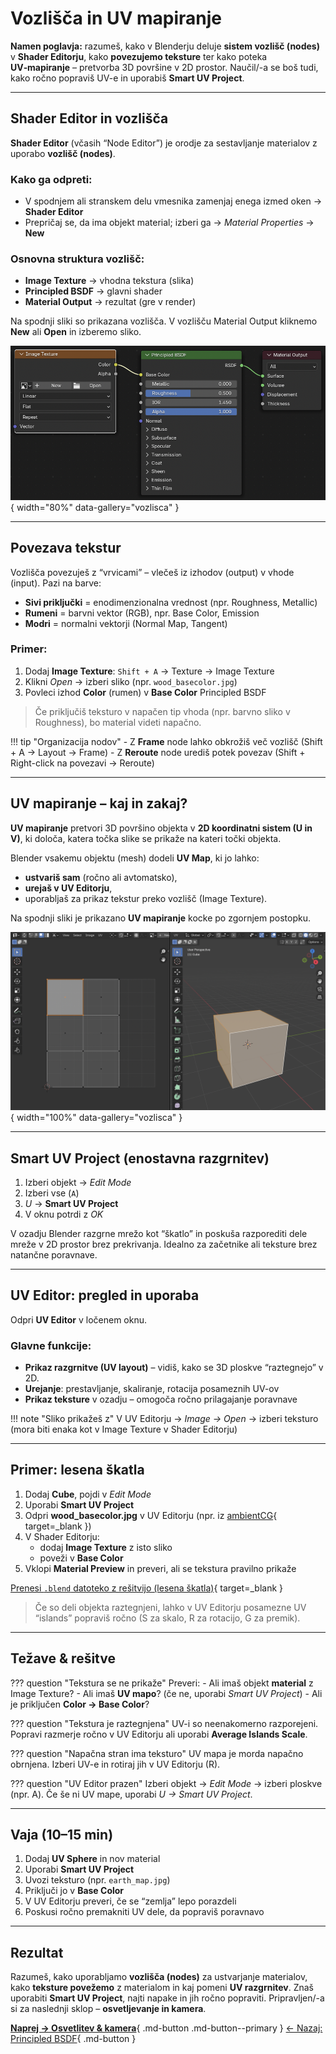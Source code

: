 # Vozlišča in UV mapiranje

**Namen poglavja:** razumeš, kako v Blenderju deluje **sistem vozlišč (nodes)** v **Shader Editorju**, kako **povezujemo teksture** ter kako poteka **UV‑mapiranje** – pretvorba 3D površine v 2D prostor. Naučil/-a se boš tudi, kako ročno popraviš UV-e in uporabiš **Smart UV Project**.

---

## Shader Editor in vozlišča

**Shader Editor** (včasih “Node Editor”) je orodje za sestavljanje materialov z uporabo **vozlišč (nodes)**.

### Kako ga odpreti:
- V spodnjem ali stranskem delu vmesnika zamenjaj enega izmed oken → **Shader Editor**
- Prepričaj se, da ima objekt material; izberi ga → *Material Properties* → **New**

### Osnovna struktura vozlišč:
- **Image Texture** → vhodna tekstura (slika)
- **Principled BSDF** → glavni shader
- **Material Output** → rezultat (gre v render)

Na spodnji sliki so prikazana vozlišča. V vozlišču Material Output kliknemo **New** ali **Open** in izberemo sliko.

![Primer osnovnih vozlišč](../assets/img/osnovna_vozlisca.png){ width="80%" data-gallery="vozlisca" }

---

## Povezava tekstur

Vozlišča povezuješ z “vrvicami” – vlečeš iz izhodov (output) v vhode (input). Pazi na barve:
- **Sivi priključki** = enodimenzionalna vrednost (npr. Roughness, Metallic)
- **Rumeni** = barvni vektor (RGB), npr. Base Color, Emission
- **Modri** = normalni vektorji (Normal Map, Tangent)

### Primer:
1. Dodaj **Image Texture**: `Shift + A` → Texture → Image Texture  
2. Klikni *Open* → izberi sliko (npr. `wood_basecolor.jpg`)
3. Povleci izhod **Color** (rumen) v **Base Color** Principled BSDF

> Če priključiš teksturo v napačen tip vhoda (npr. barvno sliko v Roughness), bo material videti napačno.

!!! tip "Organizacija nodov"
    - Z **Frame** node lahko obkrožiš več vozlišč (Shift + A → Layout → Frame)
    - Z **Reroute** node urediš potek povezav (Shift + Right-click na povezavi → Reroute)

---

## UV mapiranje – kaj in zakaj?

**UV mapiranje** pretvori 3D površino objekta v **2D koordinatni sistem (U in V)**, ki določa, katera točka slike se prikaže na kateri točki objekta.

Blender vsakemu objektu (mesh) dodeli **UV Map**, ki jo lahko:
- **ustvariš sam** (ročno ali avtomatsko),
- **urejaš v UV Editorju**,
- uporabljaš za prikaz tekstur preko vozlišč (Image Texture).

Na spodnji sliki je prikazano **UV mapiranje** kocke po zgornjem postopku.

![Smart UV razgrnitev kocke](../assets/img/UV_unwrap.png){ width="100%" data-gallery="vozlisca" }

---

## Smart UV Project (enostavna razgrnitev)

1. Izberi objekt → *Edit Mode*  
2. Izberi vse (`A`)  
3. *U* → **Smart UV Project**  
4. V oknu potrdi z *OK*

V ozadju Blender razgrne mrežo kot “škatlo” in poskuša razporediti dele mreže v 2D prostor brez prekrivanja. Idealno za začetnike ali teksture brez natančne poravnave.

---

## UV Editor: pregled in uporaba

Odpri **UV Editor** v ločenem oknu.

### Glavne funkcije:
- **Prikaz razgrnitve (UV layout)** – vidiš, kako se 3D ploskve “raztegnejo” v 2D.
- **Urejanje**: prestavljanje, skaliranje, rotacija posameznih UV-ov
- **Prikaz teksture** v ozadju – omogoča ročno prilagajanje poravnave

!!! note "Sliko prikažeš z"
    V UV Editorju → *Image → Open* → izberi teksturo (mora biti enaka kot v Image Texture v Shader Editorju)

---

## Primer: lesena škatla

1. Dodaj **Cube**, pojdi v *Edit Mode*  
2. Uporabi **Smart UV Project**  
3. Odpri **wood_basecolor.jpg** v UV Editorju (npr. iz [ambientCG](https://ambientcg.com/){ target=_blank }) 
4. V Shader Editorju:
    - dodaj **Image Texture** z isto sliko
    - poveži v **Base Color**  
5. Vklopi **Material Preview** in preveri, ali se tekstura pravilno prikaže

[Prenesi `.blend` datoteko z rešitvijo (lesena škatla)](../assets/blend/Example_wood.blend){ target=_blank }

> Če so deli objekta raztegnjeni, lahko v UV Editorju posamezne UV “islands” popraviš ročno (S za skalo, R za rotacijo, G za premik).

---

## Težave & rešitve

??? question "Tekstura se ne prikaže"
    Preveri:
    - Ali imaš objekt **material** z Image Texture?
    - Ali imaš **UV mapo**? (če ne, uporabi *Smart UV Project*)
    - Ali je priključen **Color → Base Color**?

??? question "Tekstura je raztegnjena"
    UV-i so neenakomerno razporejeni. Popravi razmerje ročno v UV Editorju ali uporabi **Average Islands Scale**.

??? question "Napačna stran ima teksturo"
    UV mapa je morda napačno obrnjena. Izberi UV-e in rotiraj jih v UV Editorju (R).

??? question "UV Editor prazen"
    Izberi objekt → *Edit Mode* → izberi ploskve (npr. A). Če še ni UV mape, uporabi *U → Smart UV Project*.

---

## Vaja (10–15 min)

1. Dodaj **UV Sphere** in nov material  
2. Uporabi **Smart UV Project**  
3. Uvozi teksturo (npr. `earth_map.jpg`)  
4. Priključi jo v **Base Color**  
5. V UV Editorju preveri, če se “zemlja” lepo porazdeli  
6. Poskusi ročno premakniti UV dele, da popraviš poravnavo

---

## Rezultat

Razumeš, kako uporabljamo **vozlišča (nodes)** za ustvarjanje materialov, kako **teksture povežemo** z materialom in kaj pomeni **UV razgrnitev**. Znaš uporabiti **Smart UV Project**, najti napake in jih ročno popraviti. Pripravljen/-a si za naslednji sklop – **osvetljevanje in kamera**.

[**Naprej → Osvetlitev & kamera**](../render/osvetljevanje.md){ .md-button .md-button--primary }
[← Nazaj: Principled BSDF](principled-bsdf.md){ .md-button }
